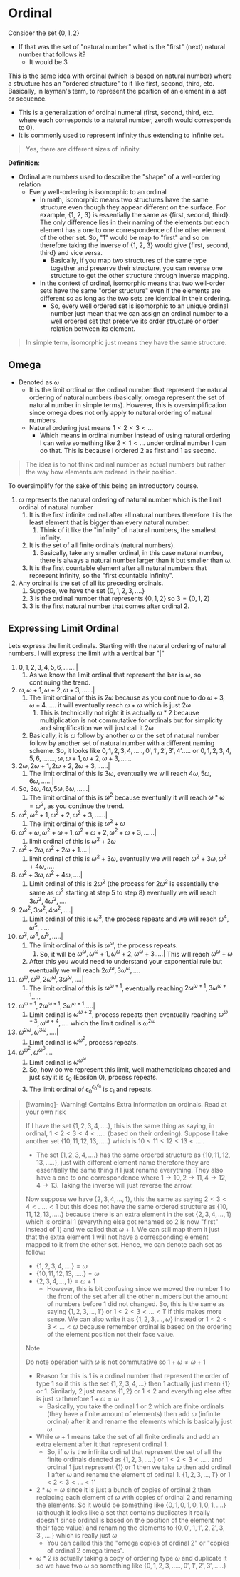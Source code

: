 
# Ordinal
Consider the set $\{0, 1, 2\}$
- If that was the set of "natural number" what is the "first" (next) natural number that follows it?
	- It would be 3

This is the same idea with ordinal (which is based on natural number) where a structure has an "ordered structure" to it like first, second, third, etc. Basically, in layman's term, to represent the position of an element in a set or sequence.
- This is a generalization of ordinal numeral (first, second, third, etc. where each corresponds to a natural number, zeroth would corresponds to 0). 
- It is commonly used to represent infinity thus extending to infinite set. 

> Yes, there are different sizes of infinity. 


**Definition**: 
- Ordinal are numbers used to describe the "shape" of a well-ordering relation
	- Every well-ordering is isomorphic to an ordinal 
		- In math, isomorphic means two structures have the same structure even though they appear different on the surface. For example, {1, 2, 3} is essentially the same as {first, second, third}. The only difference lies in their naming of the elements but each element has a one to one correspondence of the other element of the other set. So, "1" would be map to "first" and so on therefore taking the inverse of {1, 2, 3} would give {first, second, third} and vice versa.
			- Basically, if you map two structures of the same type together and preserve their structure, you can reverse one structure to get the other structure through inverse mapping.
		- In the context of ordinal, isomorphic means that two well-order sets have the same "order structure" even if the elements are different so as long as the two sets are identical in their ordering. 
			- So, every well ordered set is isomorphic to an unique ordinal number just mean that we can assign an ordinal number to a well ordered set that preserve its order structure or order relation between its element.

> In simple term, isomorphic just means they have the same structure. 


## Omega

- Denoted as $\omega$
	- It is the limit ordinal or the ordinal number that represent the natural ordering of natural numbers (basically, omega represent the set of natural number in simple terms). However, this is oversimplification since omega does not only apply to natural ordering of natural numbers. 
	- Natural ordering just means $1< 2 < 3 <...$ 
		- Which means in ordinal number instead of using natural ordering I can write something like $2 < 1 <...$ under ordinal number I can do that. This is because I ordered 2 as first and 1 as second. 

>The idea is to not think ordinal number as actual numbers but rather the way how elements are ordered in their position.


To oversimplify for the sake of this being an introductory course. 
1. $\omega$ represents the natural ordering of natural number which is the limit ordinal of natural number
	1. It is the first infinite ordinal after all natural numbers therefore it is the least element that is bigger than every natural number. 
		1. Think of it like the "infinity" of natural numbers, the smallest infinity. 
	2. It is the set of all finite ordinals (natural numbers).
		1. Basically, take any smaller ordinal, in this case natural number, there is always a natural number larger than it but smaller than $\omega$. 
	3. It is the first countable element after all natural numbers that represent infinity, so the "first countable infinity".
2. Any ordinal is the set of all its preceding ordinals.
	1. Suppose, we have the set $\{0, 1, 2, 3,....\}$
	2. 3 is the ordinal number that represents $\{0, 1, 2\}$ so $3 = \{0, 1, 2\}$ 
	3. 3 is the first natural number that comes after ordinal 2. 



## Expressing Limit Ordinal

Lets express the limit ordinals. Starting with the natural ordering of natural numbers. I will express the limit with a vertical bar "|"
1. $0, 1, 2, 3, 4, 5, 6,....... |$ 
	1. As we know the limit ordinal that represent the bar is $\omega$, so continuing the trend.
2. $\omega, \omega + 1, \omega + 2, \omega + 3, ......|$
	1. The limit ordinal of this is $2\omega$ because as you continue to do $\omega + 3, \omega + 4......$ it will eventually reach $\omega + \omega$ which is just $2\omega$
		1. This is technically not right it is actually $\omega * 2$ because multiplication is not commutative for ordinals but for simplicity and simplification we will just call it $2\omega$ 
	2. Basically, it is $\omega$ follow by another $\omega$ or the set of natural number follow by another set of natural number with a different naming scheme. So, it looks like $0, 1, 2, 3, 4, ....., 0', 1', 2', 3', 4'.....$ or $0, 1, 2, 3, 4, 5, 6,......., \omega, \omega + 1, \omega + 2, \omega + 3, ......$ 
3. $2\omega, 2\omega + 1, 2\omega + 2, 2\omega + 3, ......|$
	1. The limit ordinal of this is $3\omega$, eventually we will reach $4\omega, 5\omega, 6\omega, ......|$
4. So, $3\omega, 4\omega, 5\omega, 6\omega, ......|$
	1. The limit ordinal of this is $\omega^2$ because eventually it will reach $\omega * \omega = \omega^2$, as you continue the trend.
5. $\omega^2, \omega^2 + 1, \omega^2 + 2, \omega^2 + 3,......|$ 
	1. The limit ordinal of this is $\omega^2 + \omega$ 
6. $\omega^2 + \omega, \omega^2 + \omega + 1, \omega^2 + \omega + 2, \omega^2 + \omega +3,......|$
	1. limit ordinal of this is $\omega^2 + 2\omega$
7. $\omega^2 + 2\omega, \omega^2 + 2\omega + 1.....|$
	1. limit ordinal of this is $\omega^2 + 3\omega$, eventually we will reach $\omega^2 + 3\omega, \omega^2 + 4\omega, ....$
8.  $\omega^2 + 3\omega, \omega^2 + 4\omega, .... |$
	1. Limit ordinal of this is $2\omega^2$ (the process for $2\omega^2$ is essentially the same as $\omega^2$ starting at step 5 to step 8) eventually we will reach $3\omega^2, 4\omega^2, ....$ 
9. $2\omega^2, 3\omega^2, 4\omega^2, .... |$
	1. Limit ordinal of this is $\omega^3$, the process repeats and we will reach $\omega^4, \omega^5, .....$ 
10. $\omega^3, \omega^4, \omega^5, .....|$ 
	1. The limit ordinal of this is $\omega^\omega$, the process repeats. 
		1. So, it will  be $\omega^\omega, \omega^\omega + 1, \omega^\omega + 2, \omega^\omega + 3..... |$ This will reach $\omega^\omega + \omega$ 
	2. After this you would need to understand your exponential rule but eventually we will reach $2\omega^\omega, 3\omega^\omega, ....$
11. $\omega^\omega, \omega^\omega, 2\omega^\omega, 3\omega^\omega, ....|$
	1. The limit ordinal of this is $\omega^{\omega + 1}$, eventually reaching $2\omega^{\omega + 1}, 3\omega^{\omega + 1}.....$ 
12. $\omega^{\omega + 1}, 2\omega^{\omega + 1}, 3\omega^{\omega + 1}.....|$
	1. Limit ordinal is $\omega^{\omega + 2}$, process repeats then eventually reaching $\omega^{\omega + 3}, \omega^{\omega + 4}, ....$ which the limit ordinal is $\omega^{2\omega}$
13. $\omega^{2\omega}, \omega^{3\omega}, ....|$
	1. Limit ordinal is $\omega^{\omega^2}$, process repeats.
14. $\omega^{\omega^2}, \omega^{\omega^3}....$
	1. Limit ordinal is $\omega^{\omega ^ \omega}$
	2. So, how do we represent this limit, well mathematicians cheated and just say it is $\epsilon_0$ (Epsilon 0), process repeats. 
	3. The limit ordinal of $\epsilon_{0}^{\epsilon_{0}^{\epsilon_0}}$ is $\epsilon_1$ and repeats.



>[!warning]- Warning! Contains Extra Information on ordinals. Read at your own risk
>
> If I have the set $\{1, 2, 3, 4,....\}$, this is the same thing as saying, in ordinal, $1 < 2< 3< 4< .....$ (based on their ordering). Suppose I take another set $\{10, 11, 12, 13,.....\}$ which is $10 < 11< 12< 13<.....$ 
>- The set $\{1, 2, 3, 4, ....\}$ has the same ordered structure as $\{10, 11, 12, 13, .....\}$, just with different element name therefore they are essentially the same thing if I just rename everything. They also have a one to one correspondence where $1 \to 10, 2 \to 11, 4 \to 12, 4 \to 13$. Taking the inverse will just reverse the arrow.
>
>Now suppose we have $\{2, 3, 4, ..., 1\}$, this the same as saying $2 < 3 < 4 <.....< 1$ but this does not have the same ordered structure as $\{10, 11, 12, 13,.....\}$ because there is an extra element in the set $\{2, 3, 4, ..., 1\}$ which is ordinal 1 (everything else got renamed so 2 is now "first" instead of 1) and we called that $\omega + 1$. We can still map them it just that the extra element 1 will not have a corresponding element mapped to it from the other set. Hence, we can denote each set as follow: 
>- $\{1, 2, 3, 4,....\} = \omega$
>- $\{10, 11, 12, 13,.....\} = \omega$
>- $\{2, 3, 4, ..., 1 \} = \omega + 1$
>	- However, this is bit confusing since we moved the number 1 to the front of the set after all the other numbers but the amount of numbers before 1 did not changed. So, this is the same as saying $\{1, 2, 3,..., 1'\}$ or $1 < 2 < 3<...< 1'$ if this makes more sense. We can also write it as $\{1, 2, 3,..., \omega \}$ instead or $1 < 2 < 3 < ... < \omega$ because remember ordinal is based on the ordering of the element position not their face value.
>
>>[!note]
>>
>>Do note operation with $\omega$ is not commutative so $1 + \omega \neq \omega + 1$ 
>>- Reason for this is 1 is a ordinal number that represent the order of type 1 so if this is the set  $\{1, 2, 3, 4,...\}$ then 1 actually just mean $\{1\}$ or $1$. Similarly, 2 just means $\{1, 2\}$ or $1 < 2$ and everything else after is just $\omega$ therefore $1 + \omega = \omega$ 
>>		- Basically, you take the ordinal 1 or 2 which are finite ordinals (they have a finite amount of elements) then add $\omega$ (infinite ordinal) after it and rename the elements which is basically just $\omega$. 
>>- While $\omega + 1$ means take the set of all finite ordinals and add an extra element after it that represent ordinal 1.
>>		- So, if $\omega$ is the infinite ordinal that represent the set of all the finite ordinals denoted as $\{1, 2, 3, .....\}$ or $1 < 2 < 3 <.....$ and ordinal 1 just represent $\{1\}$ or $1$ then we take $\omega$ then add ordinal 1 after $\omega$ and rename the element of ordinal 1. $\{1, 2, 3,..., 1'\}$ or $1 < 2 < 3<...< 1'$ 
>>- $2 * \omega = \omega$ since it is just a bunch of copies of ordinal 2 then replacing each element of $\omega$ with copies of ordinal 2 and renaming the elements. So it would be something like $\{0, 1, 0, 1, 0, 1, 0, 1, ....\}$ (although it looks like a set that contains duplicates it really doesn't since ordinal is based on the position of the element not their face value) and renaming the elements to $\{0, 0', 1, 1', 2, 2', 3, 3', ....\}$  which is really just $\omega$
>>		- You can called this the "omega copies of ordinal 2" or "copies of ordinal 2 omega times". 
>>- $\omega * 2$  is actually taking a copy of ordering type $\omega$ and duplicate it so we have two $\omega$ so something like $\{0, 1, 2, 3, ....., 0', 1', 2', 3', .....\}$
